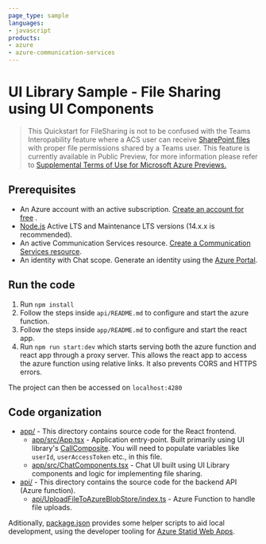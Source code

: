 ```yaml
---
page_type: sample
languages:
- javascript
products:
- azure
- azure-communication-services
---
```

# UI Library Sample - File Sharing using UI Components

>This Quickstart for FileSharing is not to be confused with the Teams Interopability feature where a ACS user can receive [SharePoint files](https://learn.microsoft.com/microsoft-365/solutions/microsoft-365-limit-sharing?view=o365-worldwide) with proper file permissions shared by a Teams user. This feature is currently available in Public Preview, for more information please refer to [Supplemental Terms of Use for Microsoft Azure Previews.](https://azure.microsoft.com/support/legal/preview-supplemental-terms/)

## Prerequisites

- An Azure account with an active subscription. [Create an account for free](https://azure.microsoft.com/free/?WT.mc_id=A261C142F)  .
- [Node.js](https://nodejs.org/en/) Active LTS and Maintenance LTS versions (14.x.x is recommended).
- An active Communication Services resource. [Create a Communication Services resource](https://docs.microsoft.com/azure/communication-services/quickstarts/create-communication-resource).
- An identity with Chat scope. Generate an identity using the [Azure Portal](https://docs.microsoft.com/azure/communication-services/quickstarts/identity/quick-create-identity).

## Run the code

1. Run `npm install`
2. Follow the steps inside `api/README.md` to configure and start the azure function.
3. Follow the steps inside `app/README.md` to configure and start the react app.
4. Run `npm run start:dev` which starts serving both the azure function and react app through a proxy server. This allows the react app to access the azure function using relative links. It also prevents CORS and HTTPS errors.

The project can then be accessed on `localhost:4280`

## Code organization

* [app/](./app) - This directory contains source code for the React frontend.
  * [app/src/App.tsx](./app/src/App.tsx) - Application entry-point. Built primarily using UI library's [CallComposite](https://azure.github.io/communication-ui-library/?path=/docs/composites-call-basicexample--basic-example). You will need to populate  variables like `userId`, `userAccessToken` etc., in this file.
  * [app/src/ChatComponents.tsx](./app/src/ChatComponents.tsx) - Chat UI built using UI Library components and logic for implementing file sharing.
* [api/](./api) - This directory contains the source code for the backend API (Azure function).
  * [api/UploadFileToAzureBlobStore/index.ts](./api/UploadFileToAzureBlobStore/index.ts) - Azure Function to handle file uploads.

Aditionally, [package.json](./package.json) provides some helper scripts to aid local development, using the developer tooling for [Azure Statid Web Apps](https://docs.microsoft.com/en-us/azure/static-web-apps/).

